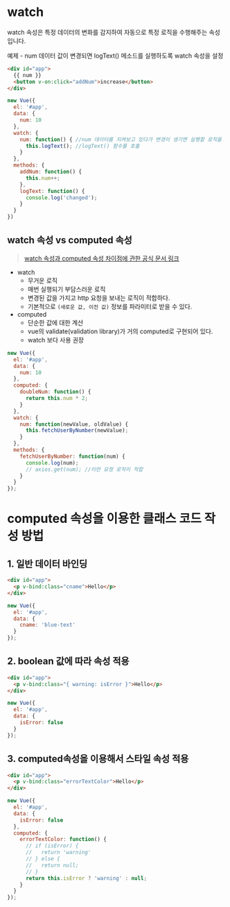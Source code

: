 # watch

watch 속성은 특정 데이터의 변화를 감지하여 자동으로 특정 로직을 수행해주는 속성입니다.



예제 - num 데이터 값이 변경되면 logText() 메소드를 실행하도록 watch 속성을 설정

```html
<div id="app">
  {{ num }}
  <button v-on:click="addNum">increase</button>
</div>
```

```js
new Vue({
  el: '#app',
  data: {
    num: 10
  },
  watch: {
    num: function() { //num 데이터를 지켜보고 있다가 변경이 생기면 실행할 로직을 정의
      this.logText(); //logText() 함수를 호출
    }
  },
  methods: {
    addNum: function() {
      this.num++;
    },
    logText: function() {
      console.log('changed');
    }
  }
})
```



## watch 속성 vs computed 속성

> [watch 속성과 computed 속성 차이점에 관한 공식 문서 링크](https://vuejs.org/v2/guide/computed.html#ad)

* watch
  * 무거운 로직
  * 매번 실행되기 부담스러운 로직
  * 변경된 값을 가지고 http 요청을 보내는 로직이 적합하다.
  * 기본적으로 `(새로운 값, 이전 값)` 정보를 파라미터로 받을 수 있다.
* computed
  * 단순한 값에 대한 계산
  * vue의 validate(validation library)가 거의 computed로 구현되어 있다.
  * watch 보다 사용 권장

```js
new Vue({
  el: '#app',
  data: {
    num: 10
  },
  computed: {
    doubleNum: function() {
      return this.num * 2;
    }
  },
  watch: {
    num: function(newValue, oldValue) {
      this.fetchUserByNumber(newValue);
    }
  },
  methods: {
    fetchUserByNumber: function(num) {
      console.log(num);
      // axios.get(num); //이런 요청 로직이 적합
    }
  }
});
```



# computed 속성을 이용한 클래스 코드 작성 방법

## 1. 일반 데이터 바인딩

```html
<div id="app">
  <p v-bind:class="cname">Hello</p>
</div>
```

```js
new Vue({
  el: '#app',
  data: {
    cname: 'blue-text'
  }
});
```



## 2. boolean 값에 따라 속성 적용

```html
<div id="app">
  <p v-bind:class="{ warning: isError }">Hello</p>
</div>
```

```js
new Vue({
  el: '#app',
  data: {
    isError: false
  }
});
```



## 3. computed속성을 이용해서 스타일 속성 적용

```html
<div id="app">
  <p v-bind:class="errorTextColor">Hello</p>
</div>
```

```js
new Vue({
  el: '#app',
  data: {
    isError: false
  },
  computed: {
    errorTextColor: function() {
      // if (isError) {
      //   return 'warning'
      // } else {
      //   return null;
      // }
      return this.isError ? 'warning' : null;
    }
  }
});
```



